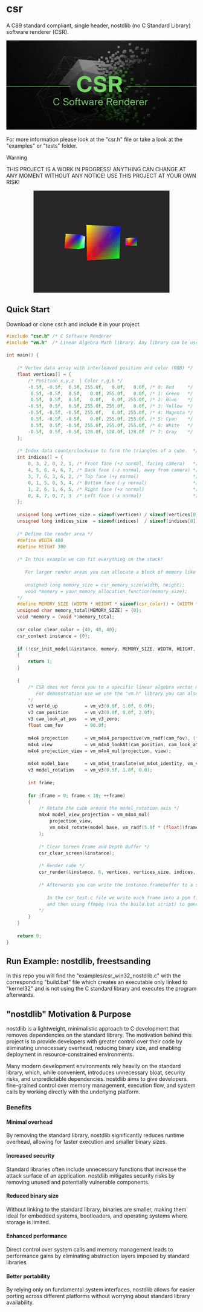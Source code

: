 # csr
A C89 standard compliant, single header, nostdlib (no C Standard Library) software renderer (CSR).

<p align="center">
<a href="https://github.com/nickscha/csr"><img src="assets/csr.png"></a>
</p>

For more information please look at the "csr.h" file or take a look at the "examples" or "tests" folder.

> [!WARNING]
> THIS PROJECT IS A WORK IN PROGRESS! ANYTHING CAN CHANGE AT ANY MOMENT WITHOUT ANY NOTICE! USE THIS PROJECT AT YOUR OWN RISK!

<p align="center">
<a href="https://github.com/nickscha/csr"><img src="assets/csr.gif"></a>
</p>

## Quick Start

Download or clone csr.h and include it in your project.

```C
#include "csr.h" /* C Software Renderer                                  */
#include "vm.h"  /* Linear Algebra Math library. Any library can be used */

int main() {

    /* Vertex data array with interleaved position and color (RGB) */
    float vertices[] = {
        /* Position x,y,z  | Color r,g,b */
        -0.5f, -0.5f,  0.5f, 255.0f,   0.0f,   0.0f, /* 0: Red     */
         0.5f, -0.5f,  0.5f,   0.0f, 255.0f,   0.0f, /* 1: Green   */
         0.5f,  0.5f,  0.5f,   0.0f,   0.0f, 255.0f, /* 2: Blue    */
        -0.5f,  0.5f,  0.5f, 255.0f, 255.0f,   0.0f, /* 3: Yellow  */
        -0.5f, -0.5f, -0.5f, 255.0f,   0.0f, 255.0f, /* 4: Magenta */
         0.5f, -0.5f, -0.5f,   0.0f, 255.0f, 255.0f, /* 5: Cyan    */
         0.5f,  0.5f, -0.5f, 255.0f, 255.0f, 255.0f, /* 6: White   */
        -0.5f,  0.5f, -0.5f, 128.0f, 128.0f, 128.0f  /* 7: Gray    */
    };

    /* Index data counterclockwise to form the triangles of a cube.  */
    int indices[] = {
        0, 3, 2, 0, 2, 1, /* Front face (+z normal, facing camera)   */
        4, 5, 6, 4, 6, 7, /* Back face (-z normal, away from camera) */
        3, 7, 6, 3, 6, 2, /* Top face (+y normal)                    */
        0, 1, 5, 0, 5, 4, /* Bottom face (-y normal)                 */
        1, 2, 6, 1, 6, 5, /* Right face (+x normal)                  */
        0, 4, 7, 0, 7, 3  /* Left face (-x normal)                   */
    };

    unsigned long vertices_size = sizeof(vertices) / sizeof(vertices[0]);
    unsigned long indices_size  = sizeof(indices)  / sizeof(indices[0]);

    /* Define the render area */
    #define WIDTH 400
    #define HEIGHT 300

    /* In this example we can fit everything on the stack! 

       For larger render areas you can allocate a block of memory like this:

       unsigned long memory_size = csr_memory_size(width, height);
       void *memory = your_memory_allocation_function(memory_size);
    */
    #define MEMORY_SIZE (WIDTH * HEIGHT * sizeof(csr_color)) + (WIDTH * HEIGHT * sizeof(float))
    unsigned char memory_total[MEMORY_SIZE] = {0};
    void *memory = (void *)memory_total;

    csr_color clear_color = {40, 40, 40};
    csr_context instance = {0};

    if (!csr_init_model(&instance, memory, MEMORY_SIZE, WIDTH, HEIGHT, clear_color))
    {
        return 1;
    }

    {
        /* CSR does not force you to a specific linear algebra vector math library!
           For demonstration use we use the "vm.h" library you can also find in the tests folder.
        */
        v3 world_up          = vm_v3(0.0f, 1.0f, 0.0f);
        v3 cam_position      = vm_v3(0.0f, 0.0f, 2.0f);
        v3 cam_look_at_pos   = vm_v3_zero;
        float cam_fov        = 90.0f;

        m4x4 projection      = vm_m4x4_perspective(vm_radf(cam_fov), (float)instance.width / (float)instance.height, 0.1f, 1000.0f);
        m4x4 view            = vm_m4x4_lookAt(cam_position, cam_look_at_pos, world_up);
        m4x4 projection_view = vm_m4x4_mul(projection, view);

        m4x4 model_base      = vm_m4x4_translate(vm_m4x4_identity, vm_v3_zero);
        v3 model_rotation    = vm_v3(0.5f, 1.0f, 0.0);

        int frame;

        for (frame = 0; frame < 10; ++frame)
        {   
            /* Rotate the cube around the model_rotation axis */
            m4x4 model_view_projection = vm_m4x4_mul(
                projection_view, 
                vm_m4x4_rotate(model_base, vm_radf(5.0f * (float)(frame + 1)), model_rotation)
            );

            /* Clear Screen Frame and Depth Buffer */
            csr_clear_screen(&instance);                                                                   

            /* Render cube */ 
            csr_render(&instance, 6, vertices, vertices_size, indices, indices_size, model_view_projection.e);

            /* Afterwards you can write the instance.framebuffer to a screen or write to a file (like ppm format).
            
               In the csr_test.c file we write each frame into a ppm file
               and then using ffmpeg (via the build.bat script) to generate a mp4 and gif file.
            */
        }
    }

    return 0;
}
```

## Run Example: nostdlib, freestsanding

In this repo you will find the "examples/csr_win32_nostdlib.c" with the corresponding "build.bat" file which
creates an executable only linked to "kernel32" and is not using the C standard library and executes the program afterwards.

## "nostdlib" Motivation & Purpose

nostdlib is a lightweight, minimalistic approach to C development that removes dependencies on the standard library. The motivation behind this project is to provide developers with greater control over their code by eliminating unnecessary overhead, reducing binary size, and enabling deployment in resource-constrained environments.

Many modern development environments rely heavily on the standard library, which, while convenient, introduces unnecessary bloat, security risks, and unpredictable dependencies. nostdlib aims to give developers fine-grained control over memory management, execution flow, and system calls by working directly with the underlying platform.

### Benefits

#### Minimal overhead
By removing the standard library, nostdlib significantly reduces runtime overhead, allowing for faster execution and smaller binary sizes.

#### Increased security
Standard libraries often include unnecessary functions that increase the attack surface of an application. nostdlib mitigates security risks by removing unused and potentially vulnerable components.

#### Reduced binary size
Without linking to the standard library, binaries are smaller, making them ideal for embedded systems, bootloaders, and operating systems where storage is limited.

#### Enhanced performance
Direct control over system calls and memory management leads to performance gains by eliminating abstraction layers imposed by standard libraries.

#### Better portability
By relying only on fundamental system interfaces, nostdlib allows for easier porting across different platforms without worrying about standard library availability.

